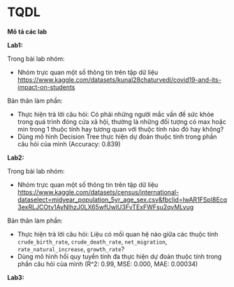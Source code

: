 # TQDL
**Mô tả các lab**

**Lab1:**

Trong bài lab nhóm: 
+ Nhóm trực quan một số thông tin trên tập dữ liệu https://www.kaggle.com/datasets/kunal28chaturvedi/covid19-and-its-impact-on-students

Bản thân làm phần: 
+ Thực hiện trả lời câu hỏi: Có phải những người mắc vấn đề sức khỏe trong quá trình đóng cửa xã hội, thường là những đối tượng có max hoặc min trong 1 thuộc tính hay tương quan với thuộc tính nào đó hay không?
+ Dùng mô hình Decision Tree thực hiện dự đoán thuộc tính trong phần câu hỏi của mình (Accuracy: 0.839)

**Lab2:**

Trong bài lab nhóm: 
+ Nhóm trực quan một số thông tin trên tập dữ liệu https://www.kaggle.com/datasets/census/international-dataselect=midyear_population_5yr_age_sex.csv&fbclid=IwAR1FSpl8Ecq3exRLJCOtv1AyNIhzJ0LX65wfUwlU3FvTExFWFsu2qvMLyug

Bản thân làm phần: 
+ Thực hiện trả lời câu hỏi: Liệu có mối quan hệ nào giữa các thuộc tính `crude_birth_rate`, `crude_death_rate`, `net_migration`, `rate_natural_increase`, `growth_rate`?
+ Dùng mô hình hồi quy tuyến tính đa thực hiện dự đoán thuộc tính trong phần câu hỏi của mình (R^2: 0.99, MSE: 0.000, MAE: 0.00034)

**Lab3:**

